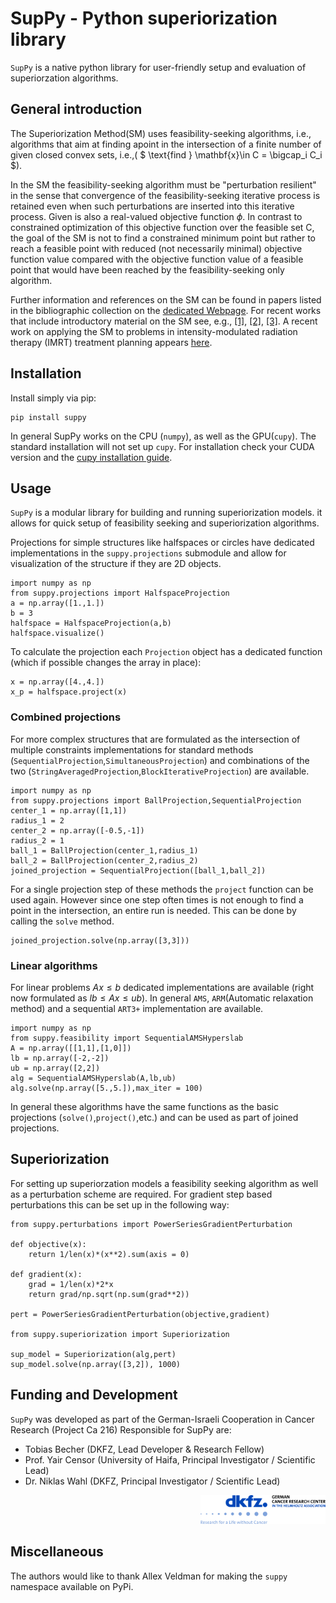 # SupPy - Python superiorization library

`SupPy` is a native python library for user-friendly setup and evaluation of superiorzation algorithms.

## General introduction
The Superiorization Method(SM) uses feasibility-seeking algorithms, i.e., algorithms that aim at finding apoint in the intersection of a finite number of given closed convex sets, i.e.,(
$
\text{find } \mathbf{x}\in C = \bigcap_i C_i
$).


In the SM the feasibility-seeking algorithm must be "perturbation resilient" in the sense that convergence of the feasibility-seeking iterative process is retained even when such perturbations are inserted into this iterative process. Given is also a real-valued objective function $\phi$. In contrast to constrained optimization of this objective function over the feasible set C, the goal of the SM is not to find a constrained minimum point but rather to reach a feasible point with reduced (not necessarily minimal) objective function value compared with the objective function value of a feasible point that would have been reached by the feasibility-seeking only algorithm.

 Further information and references on the SM can be found in papers listed in the bibliographic collection on the [dedicated Webpage](https://arxiv.org/pdf/1506.04219). For recent works that include introductory material on the SM see, e.g., [[1]](https://link.springer.com/article/10.1007/s11590-022-01961-y), [[2]](https://pubmed.ncbi.nlm.nih.gov/36541524/), [[3]](https://arxiv.org/abs/2212.14724). A recent work on applying the SM to problems in intensity-modulated radiation therapy (IMRT) treatment planning appears [here](https://www.frontiersin.org/journals/oncology/articles/10.3389/fonc.2023.1238824).

## Installation
Install simply via pip:

```
pip install suppy
```

In general SupPy works on the CPU (`numpy`), as well as the GPU(`cupy`). The standard installation will not set up `cupy`.
For installation check your CUDA version and the [cupy installation guide](https://docs.cupy.dev/en/stable/install.html).

## Usage

`SupPy` is a modular library for building and running superiorization models.
it allows for quick setup of feasibility seeking and superiorization algorithms.

Projections for simple structures like halfspaces or circles have dedicated implementations in the `suppy.projections` submodule and allow for visualization of the structure if they are 2D objects.

```
import numpy as np
from suppy.projections import HalfspaceProjection
a = np.array([1.,1.])
b = 3
halfspace = HalfspaceProjection(a,b)
halfspace.visualize()
```

To calculate the projection each ``Projection`` object has a dedicated function (which if possible changes the array in place):
```
x = np.array([4.,4.])
x_p = halfspace.project(x)
```

### Combined projections
For more complex structures that are formulated as the intersection of multiple constraints implementations for standard methods (``SequentialProjection``,``SimultaneousProjection``) and combinations of the two (``StringAveragedProjection``,``BlockIterativeProjection``) are available.

```
import numpy as np
from suppy.projections import BallProjection,SequentialProjection
center_1 = np.array([1,1])
radius_1 = 2
center_2 = np.array([-0.5,-1])
radius_2 = 1
ball_1 = BallProjection(center_1,radius_1)
ball_2 = BallProjection(center_2,radius_2)
joined_projection = SequentialProjection([ball_1,ball_2])
```
For a single projection step of these methods the ``project`` function can be used again. However since one step often times is not enough to find a point in the intersection, an entire run is needed.
This can be done by calling the ``solve`` method.

```
joined_projection.solve(np.array([3,3]))
```

### Linear algorithms

For linear problems $Ax\leq b$ dedicated implementations are available (right now formulated as $lb \leq Ax \leq ub$). In general ``AMS``, ``ARM``(Automatic relaxation method) and a sequential ``ART3+`` implementation are available.

```
import numpy as np
from suppy.feasibility import SequentialAMSHyperslab
A = np.array([[1,1],[1,0]])
lb = np.array([-2,-2])
ub = np.array([2,2])
alg = SequentialAMSHyperslab(A,lb,ub)
alg.solve(np.array([5.,5.]),max_iter = 100)
```

In general these algorithms have the same functions as the basic projections (``solve()``,``project()``,etc.) and can be used as part of joined projections.

## Superiorization

For setting up superiorzation models a feasibility seeking algorithm as well as a perturbation scheme are required.
For gradient step based perturbations this can be set up in the following way:
```
from suppy.perturbations import PowerSeriesGradientPerturbation

def objective(x):
    return 1/len(x)*(x**2).sum(axis = 0)

def gradient(x):
    grad = 1/len(x)*2*x
    return grad/np.sqrt(np.sum(grad**2))

pert = PowerSeriesGradientPerturbation(objective,gradient)

from suppy.superiorization import Superiorization

sup_model = Superiorization(alg,pert)
sup_model.solve(np.array([3,2]), 1000)
```


## Funding and Development
`SupPy` was developed as part of the German-Israeli Cooperation in Cancer Research (Project Ca 216)
Responsible for SupPy are:

- Tobias Becher (DKFZ, Lead Developer & Research Fellow)
- Prof. Yair Censor (University of Haifa, Principal Investigator / Scientific Lead)
- Dr. Niklas Wahl (DKFZ, Principal Investigator / Scientific Lead)
<p align="right">
<img src= https://raw.githubusercontent.com/e0404/matRad/98ba2fb8b07f727a3963cf2572c82a548444580b/matRad/gfx/dkfz_logo_blue.png width="200" />
</p>

## Miscellaneous
The authors would like to thank Allex Veldman for making the `suppy` namespace available on PyPi.
